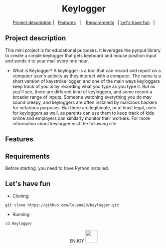 <h1 align="center">
Keylogger
</h1>

<p align="center">
  <a href="#Project-description">Project description</a>   |   
  <a href="#Features">Features</a>   |   
  <a href="#Requirements">Requirements</a>   |
  <a href="#Lets-have-fun">Let's have fun</a>   | 

</p>

## Project description
This mini project is for educational purposes. it leverages the pynput library to create a simple keylogger that gets keyboard and mouse position input and sends it to your mail every one hour.

- What is Keylogger?
A keylogger is a tool that can record and report on a computer user's activity as they interact with a computer. The name is a short version of keystroke logger, and one of the main ways keyloggers keep track of you is by recording what you type as you type it. But as you'll see, there are different kind of keyloggers, and some record a broader range of inputs. Someone watching everything you do may sound creepy, and keyloggers are often installed by malicious hackers for nefarious purposes. But there are legitimate, or at least legal, uses for keyloggers as well, as parents can use them to keep track of kids online and employers can similarly monitor their workers. For more information about keylogger visit the following site

## Features

## Requirements
Before starting, you need to have Python installed.

## Let's have fun

- Cloning:
```
git clone https://github.com/louane20/Keylogger.git
```
- Running:

```
cd Keylogger
```
<p align="center">
ENJOY 
   <img src="https://pngimage.net/wp-content/uploads/2018/06/hacker-mask-png-1.png" width="40px" margin = "30px">

</p>
